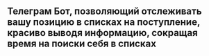 ## Телеграм Бот, позволяющий отслеживать вашу позицию в списках на поступление, красиво выводя информацию, сокращая время на поиски себя в списках
